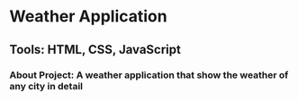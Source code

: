 # Weather Application
## Tools: HTML, CSS, JavaScript
### About Project: A weather application that show the weather of any city in detail 
